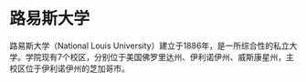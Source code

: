 # 路易斯大学

路易斯大学（National Louis University）建立于1886年，是一所综合性的私立大学。学院现有7个校区，分别位于美国佛罗里达州、伊利诺伊州、威斯康星州，主校区位于伊利诺伊州的芝加哥市。